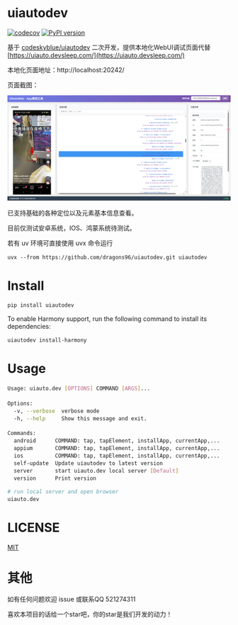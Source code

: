 # uiautodev

[![codecov](https://codecov.io/gh/codeskyblue/appinspector/graph/badge.svg?token=aLTg4VOyQH)](https://codecov.io/gh/codeskyblue/appinspector)
[![PyPI version](https://badge.fury.io/py/uiautodev.svg)](https://badge.fury.io/py/uiautodev)

基于 [codeskyblue/uiautodev](https://github.com/codeskyblue/uiautodev) 二次开发，提供本地化WebUI调试页面代替 [https://uiauto.devsleep.com/](https://uiauto.devsleep.com/)

本地化页面地址：http://localhost:20242/

页面截图：

![img](./examples/image.png)

已支持基础的各种定位以及元素基本信息查看。

目前仅测试安卓系统，IOS、鸿蒙系统待测试。

若有 uv 环境可直接使用 uvx 命令运行

```shell
uvx --from https://github.com/dragons96/uiautodev.git uiautodev
```

# Install

```bash
pip install uiautodev
```

To enable Harmony support, run the following command to install its dependencies:

```sh
uiautodev install-harmony
```

# Usage

```bash
Usage: uiauto.dev [OPTIONS] COMMAND [ARGS]...

Options:
  -v, --verbose  verbose mode
  -h, --help     Show this message and exit.

Commands:
  android      COMMAND: tap, tapElement, installApp, currentApp,...
  appium       COMMAND: tap, tapElement, installApp, currentApp,...
  ios          COMMAND: tap, tapElement, installApp, currentApp,...
  self-update  Update uiautodev to latest version
  server       start uiauto.dev local server [Default]
  version      Print version
```

```bash
# run local server and open browser
uiauto.dev
```

# LICENSE

[MIT](LICENSE) 

# 其他

如有任何问题欢迎 issue 或联系QQ 521274311

喜欢本项目的话给一个star吧，你的star是我们开发的动力！
